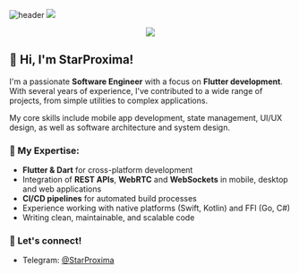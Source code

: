 ![header](https://capsule-render.vercel.app/api?type=waving&color=gradient&height=256&section=header&text=StarProxima&fontSize=75&animation=twinkling&fontAlignY=36&desc=Software%20Engineer,%20Flutter%20Developer&descAlignY=56)
![](https://hit.yhype.me/github/profile?user_id=34741787)
<p align="center">
  <img src="https://streak-stats.demolab.com?user=StarProxima&theme=github-dark-blue&hide_border=true"></img>
</p>



## 👋 Hi, I'm StarProxima!

I'm a passionate **Software Engineer** with a focus on **Flutter development**. With several years of experience, I've contributed to a wide range of projects, from simple utilities to complex applications.

My core skills include mobile app development, state management, UI/UX design, as well as software architecture and system design.

### 🚀 My Expertise:
- **Flutter & Dart** for cross-platform development
- Integration of **REST APIs**, **WebRTC** and **WebSockets** in mobile, desktop and web applications
- **CI/CD pipelines** for automated build processes
- Experience working with native platforms (Swift, Kotlin) and FFI (Go, C#)
- Writing clean, maintainable, and scalable code

### 🔗 Let's connect!

- Telegram: [@StarProxima](https://t.me/StarProxima)
